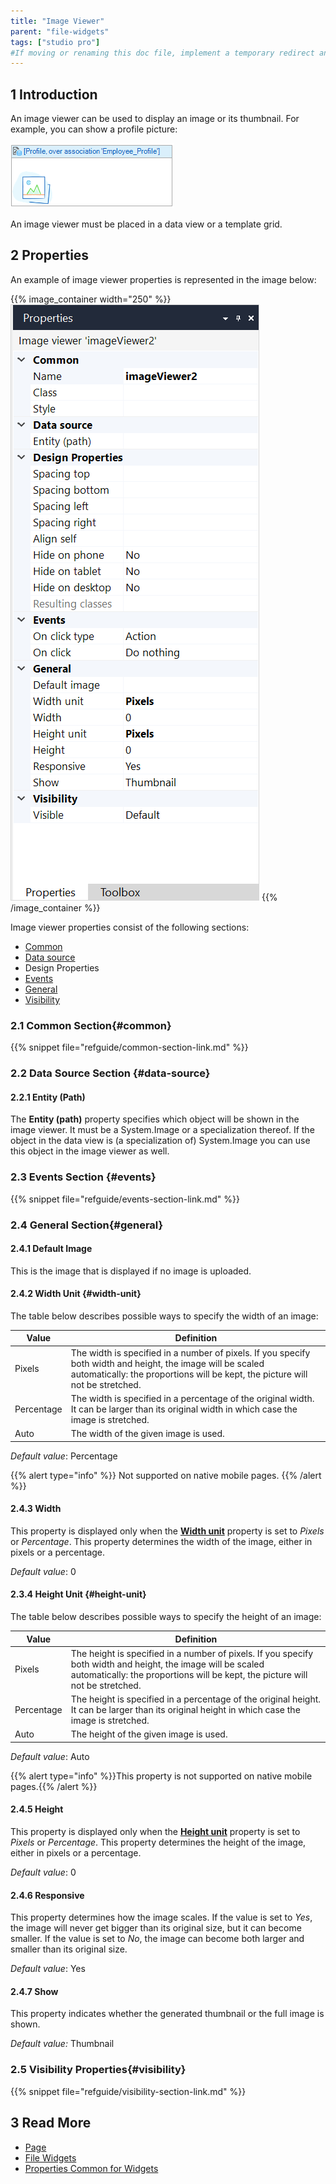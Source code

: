 ```yaml
---
title: "Image Viewer"
parent: "file-widgets"
tags: ["studio pro"]
#If moving or renaming this doc file, implement a temporary redirect and let the respective team know they should update the URL in the product. See Mapping to Products for more details.
---
```


## 1 Introduction

An image viewer can be used to display an image or its thumbnail. For example, you can show a profile picture:

![](attachments/pages/image-viewer.png)

An image viewer must be placed in a data view or a template grid.

## 2 Properties

An example of image viewer properties is represented in the image below:

{{% image_container width="250" %}}![Image Viewer Properties](attachments/file-widgets/image-viewer-properties.png)
{{% /image_container %}}

Image viewer properties consist of the following sections:

* [Common](#common) 
* [Data source](#data-source)
* Design Properties
* [Events](#events)
* [General](#general)
* [Visibility](#visibility)

### 2.1 Common Section{#common}

{{% snippet file="refguide/common-section-link.md" %}}

### 2.2 Data Source Section {#data-source}

#### 2.2.1 Entity (Path)

The **Entity (path)** property specifies which object will be shown in the image viewer. It must be a System.Image or a specialization thereof. If the object in the data view is (a specialization of) System.Image you can use this object in the image viewer as well.

### 2.3  Events Section {#events}

{{% snippet file="refguide/events-section-link.md" %}}

### 2.4 General Section{#general}

#### 2.4.1 Default Image

This is the image that is displayed if no image is uploaded.

#### 2.4.2 Width Unit {#width-unit}

The table below describes possible ways to specify the width of an image: 

| Value | Definition |
| --- | --- |
| Pixels | The width is specified in a number of pixels. If you specify both width and height, the image will be scaled automatically: the proportions will be kept, the picture will not be stretched. |
| Percentage | The width is specified in a percentage of the original width. It can be larger than its original width in which case the image is stretched. |
| Auto | The width of the given image is used. |

*Default value*: Percentage

{{% alert type="info" %}}
Not supported on native mobile pages.
{{% /alert %}}

#### 2.4.3 Width 

This property is displayed only when the [**Width unit**](#width-unit) property is set to *Pixels* or *Percentage*. This property determines the width of the image, either in pixels or a percentage.

*Default value*: 0

#### 2.3.4 Height Unit {#height-unit}

The table below describes possible ways to specify the height of an image: 

| Value      | Definition                                                   |
| ---------- | ------------------------------------------------------------ |
| Pixels     | The height is specified in a number of pixels. If you specify both width and height, the image will be scaled automatically: the proportions will be kept, the picture will not be stretched. |
| Percentage | The height is specified in a percentage of the original height. It can be larger than its original height in which case the image is stretched. |
| Auto       | The height of the given image is used.                       |

*Default value*: Auto

{{% alert type="info" %}}This property is not supported on native mobile pages.{{% /alert %}}

#### 2.4.5 Height

This property is displayed only when the [**Height unit**](#height-unit) property is set to *Pixels* or *Percentage*. This property determines the height of the image, either in pixels or a percentage.

*Default value*: 0

#### 2.4.6 Responsive

This property determines how the image scales. If the value is set to *Yes*, the image will never get bigger than its original size, but it can become smaller. If the value is set to *No*, the image can become both larger and smaller than its original size.

*Default value*: Yes

#### 2.4.7 Show

This property indicates whether the generated thumbnail or the full image is shown.

_Default value:_ Thumbnail

### 2.5 Visibility Properties{#visibility}

{{% snippet file="refguide/visibility-section-link.md" %}}

## 3 Read More

* [Page](page)
* [File Widgets](file-widgets)
* [Properties Common for Widgets](common-widget-properties)
